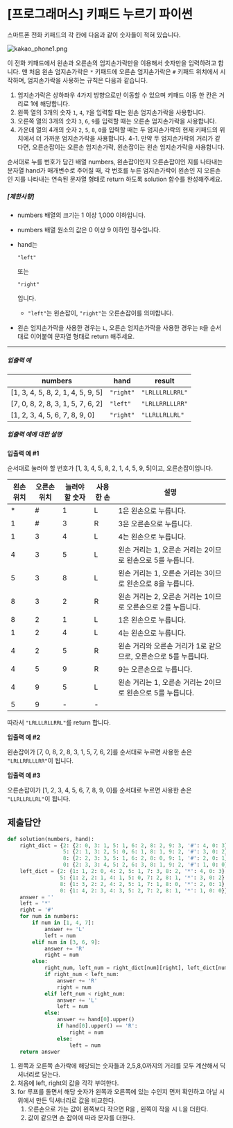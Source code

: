 # [프로그래머스] 키패드 누르기 파이썬

스마트폰 전화 키패드의 각 칸에 다음과 같이 숫자들이 적혀 있습니다.

![kakao_phone1.png](https://grepp-programmers.s3.ap-northeast-2.amazonaws.com/files/production/4b69a271-5f4a-4bf4-9ebf-6ebed5a02d8d/kakao_phone1.png)

이 전화 키패드에서 왼손과 오른손의 엄지손가락만을 이용해서 숫자만을 입력하려고 합니다.
맨 처음 왼손 엄지손가락은 `*` 키패드에 오른손 엄지손가락은 `#` 키패드 위치에서 시작하며, 엄지손가락을 사용하는 규칙은 다음과 같습니다.

1. 엄지손가락은 상하좌우 4가지 방향으로만 이동할 수 있으며 키패드 이동 한 칸은 거리로 1에 해당합니다.
2. 왼쪽 열의 3개의 숫자 `1`, `4`, `7`을 입력할 때는 왼손 엄지손가락을 사용합니다.
3. 오른쪽 열의 3개의 숫자 `3`, `6`, `9`를 입력할 때는 오른손 엄지손가락을 사용합니다.
4. 가운데 열의 4개의 숫자 `2`, `5`, `8`, `0`을 입력할 때는 두 엄지손가락의 현재 키패드의 위치에서 더 가까운 엄지손가락을 사용합니다.
   4-1. 만약 두 엄지손가락의 거리가 같다면, 오른손잡이는 오른손 엄지손가락, 왼손잡이는 왼손 엄지손가락을 사용합니다.

순서대로 누를 번호가 담긴 배열 numbers, 왼손잡이인지 오른손잡이인 지를 나타내는 문자열 hand가 매개변수로 주어질 때, 각 번호를 누른 엄지손가락이 왼손인 지 오른손인 지를 나타내는 연속된 문자열 형태로 return 하도록 solution 함수를 완성해주세요.

##### **[제한사항]**

- numbers 배열의 크기는 1 이상 1,000 이하입니다.

- numbers 배열 원소의 값은 0 이상 9 이하인 정수입니다.

- hand는

   

  ```
  "left"
  ```

   

  또는

   

  ```
  "right"
  ```

   

  입니다.

  - `"left"`는 왼손잡이, `"right"`는 오른손잡이를 의미합니다.

- 왼손 엄지손가락을 사용한 경우는 `L`, 오른손 엄지손가락을 사용한 경우는 `R`을 순서대로 이어붙여 문자열 형태로 return 해주세요.

------

##### **입출력 예**

| numbers                           | hand      | result          |
| --------------------------------- | --------- | --------------- |
| [1, 3, 4, 5, 8, 2, 1, 4, 5, 9, 5] | `"right"` | `"LRLLLRLLRRL"` |
| [7, 0, 8, 2, 8, 3, 1, 5, 7, 6, 2] | `"left"`  | `"LRLLRRLLLRR"` |
| [1, 2, 3, 4, 5, 6, 7, 8, 9, 0]    | `"right"` | `"LLRLLRLLRL"`  |

##### **입출력 예에 대한 설명**

**입출력 예 #1**

순서대로 눌러야 할 번호가 [1, 3, 4, 5, 8, 2, 1, 4, 5, 9, 5]이고, 오른손잡이입니다.

| 왼손 위치 | 오른손 위치 | 눌러야 할 숫자 | 사용한 손 | 설명                                                         |
| --------- | ----------- | -------------- | --------- | ------------------------------------------------------------ |
| *         | #           | 1              | L         | 1은 왼손으로 누릅니다.                                       |
| 1         | #           | 3              | R         | 3은 오른손으로 누릅니다.                                     |
| 1         | 3           | 4              | L         | 4는 왼손으로 누릅니다.                                       |
| 4         | 3           | 5              | L         | 왼손 거리는 1, 오른손 거리는 2이므로 왼손으로 5를 누릅니다.  |
| 5         | 3           | 8              | L         | 왼손 거리는 1, 오른손 거리는 3이므로 왼손으로 8을 누릅니다.  |
| 8         | 3           | 2              | R         | 왼손 거리는 2, 오른손 거리는 1이므로 오른손으로 2를 누릅니다. |
| 8         | 2           | 1              | L         | 1은 왼손으로 누릅니다.                                       |
| 1         | 2           | 4              | L         | 4는 왼손으로 누릅니다.                                       |
| 4         | 2           | 5              | R         | 왼손 거리와 오른손 거리가 1로 같으므로, 오른손으로 5를 누릅니다. |
| 4         | 5           | 9              | R         | 9는 오른손으로 누릅니다.                                     |
| 4         | 9           | 5              | L         | 왼손 거리는 1, 오른손 거리는 2이므로 왼손으로 5를 누릅니다.  |
| 5         | 9           | -              | -         |                                                              |

따라서 `"LRLLLRLLRRL"`를 return 합니다.

**입출력 예 #2**

왼손잡이가 [7, 0, 8, 2, 8, 3, 1, 5, 7, 6, 2]를 순서대로 누르면 사용한 손은 `"LRLLRRLLLRR"`이 됩니다.

**입출력 예 #3**

오른손잡이가 [1, 2, 3, 4, 5, 6, 7, 8, 9, 0]를 순서대로 누르면 사용한 손은 `"LLRLLRLLRL"`이 됩니다.

## 제출답안

```python
def solution(numbers, hand):
    right_dict = {2: {2: 0, 3: 1, 5: 1, 6: 2, 8: 2, 9: 3, '#': 4, 0: 3},
                  5: {2: 1, 3: 2, 5: 0, 6: 1, 8: 1, 9: 2, '#': 3, 0: 2},
                  8: {2: 2, 3: 3, 5: 1, 6: 2, 8: 0, 9: 1, '#': 2, 0: 1},
                  0: {2: 3, 3: 4, 5: 2, 6: 3, 8: 1, 9: 2, '#': 1, 0: 0}}
    left_dict = {2: {1: 1, 2: 0, 4: 2, 5: 1, 7: 3, 8: 2, '*': 4, 0: 3},
                 5: {1: 2, 2: 1, 4: 1, 5: 0, 7: 2, 8: 1, '*': 3, 0: 2},
                 8: {1: 3, 2: 2, 4: 2, 5: 1, 7: 1, 8: 0, '*': 2, 0: 1},
                 0: {1: 4, 2: 3, 4: 3, 5: 2, 7: 2, 8: 1, '*': 1, 0: 0}}
    answer = ''
    left = '*'
    right = '#'
    for num in numbers:
        if num in [1, 4, 7]:
            answer += 'L'
            left = num
        elif num in [3, 6, 9]:
            answer += 'R'
            right = num
        else:
            right_num, left_num = right_dict[num][right], left_dict[num][left]
            if right_num < left_num:
                answer += 'R'
                right = num
            elif left_num < right_num:
                answer += 'L'
                left = num
            else:
                answer += hand[0].upper()
                if hand[0].upper() == 'R':
                    right = num
                else:
                    left = num
    return answer
```

1. 왼쪽과 오른쪽 손가락에 해당되는 숫자들과 2,5,8,0까지의 거리를 모두 계산해서 딕셔너리로 담는다.
2. 처음에 left, right의 값을 각각 부여한다.
3. for 루프를 돌면서 해당 숫자가 왼쪽과 오른쪽에 있는 수인지 먼저 확인하고 아닐 시 위에서 만든 딕셔너리로 값을 비교한다.
   1. 오른손으로 가는 값이 왼쪽보다 작으면 R을 , 왼쪽이 작을 시 L을 더한다.
   2. 값이 같으면 손 잡이에 따라 문자를 더한다.
